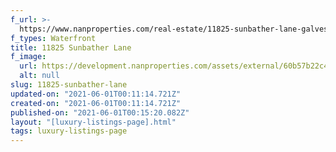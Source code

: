 ```yaml
---
f_url: >-
  https://www.nanproperties.com/real-estate/11825-sunbather-lane-galveston-tx-77554/92617942/77791586
f_types: Waterfront
title: 11825 Sunbather Lane
f_image:
  url: https://development.nanproperties.com/assets/external/60b57b22c46871cb40f99d91_img-1.jpeg
  alt: null
slug: 11825-sunbather-lane
updated-on: "2021-06-01T00:11:14.721Z"
created-on: "2021-06-01T00:11:14.721Z"
published-on: "2021-06-01T00:15:20.082Z"
layout: "[luxury-listings-page].html"
tags: luxury-listings-page
---
```


